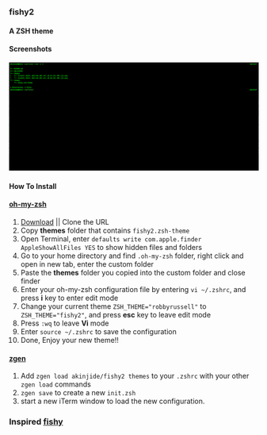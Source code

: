 ### fishy2

#### A ZSH theme


#### Screenshots

![Screenshot 1](images/Screen%20Shot%202017-04-20%20at%2010.46.49%20AM.png)


#### How To Install

#### [oh-my-zsh](http://ohmyz.sh/)

1. [Download](https://github.com/akinjide/fishy2/archive/master.zip) || Clone the URL
2. Copy **themes** folder that contains `fishy2.zsh-theme`
3. Open Terminal, enter `defaults write com.apple.finder AppleShowAllFiles YES` to show hidden files and folders
4. Go to your home directory and find `.oh-my-zsh` folder, right click and open in new tab, enter the custom folder
5. Paste the **themes** folder you copied into the custom folder and close finder
6. Enter your oh-my-zsh configuration file by entering `vi ~/.zshrc`, and press **i** key to enter edit mode
7. Change your current theme `ZSH_THEME="robbyrussell"` to `ZSH_THEME="fishy2"`, and press **esc** key to leave edit mode
8. Press `:wq` to leave **Vi** mode
9. Enter `source ~/.zshrc` to save the configuration
10. Done, Enjoy your new theme!!

#### [zgen](https://github.com/tarjoilija/zgen)

1. Add `zgen load akinjide/fishy2 themes` to your `.zshrc` with your other `zgen load` commands
2. `zgen save` to create a new `init.zsh`
3. start a new iTerm window to load the new configuration.

### Inspired [fishy](https://github.com/robbyrussell/oh-my-zsh/wiki/themes#fishy)